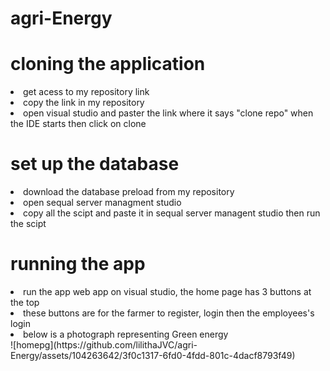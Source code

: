 # agri-Energy
<h1>cloning the application</h1>
<li>get acess to my repository link</li></li>
<li>copy the link in my repository </li></li>
<li>open visual studio and paster the link where it says "clone repo" when the IDE starts then click on clone</li></li>

<h1>set up the database</h1>
<li>download the database preload from my repository </li></li>
  <li>open sequal server managment studio</li>
<li>copy all the scipt and paste it in sequal server managent studio then run the scipt</li></li>

<h1>running the app </h1>
<li>run the app web app on visual studio, the home page  has 3 buttons at the top</li></li>
<li>these buttons are for the farmer to register, login then the employees's login  </li></li>
<li>below is a photograph representing  Green energy </li></li>
![homepg](https://github.com/lilithaJVC/agri-Energy/assets/104263642/3f0c1317-6fd0-4fdd-801c-4dacf8793f49)


